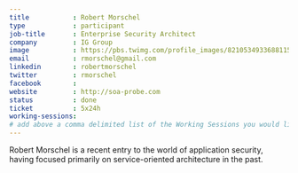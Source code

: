 ```yaml
---
title           : Robert Morschel
type            : participant
job-title       : Enterprise Security Architect
company         : IG Group
image           : https://pbs.twimg.com/profile_images/821053493368811521/a50bFODy_400x400.jpg
email           : rmorschel@gmail.com
linkedin        : robertmorschel
twitter         : rmorschel
facebook        :
website         : http://soa-probe.com
status          : done
ticket          : 5x24h
working-sessions:
# add above a comma delimited list of the Working Sessions you would like to attend (use the session's title)
---
```


Robert Morschel is a recent entry to the world of application security, having focused primarily on service-oriented architecture in the past.

